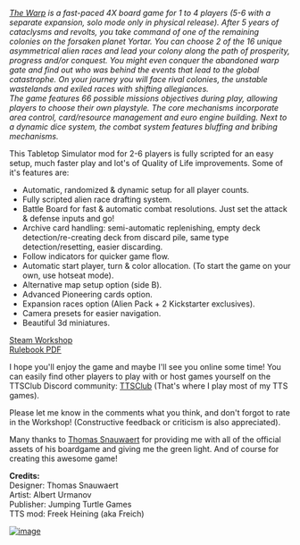 *[The Warp](https://boardgamegeek.com/boardgame/282775/the-warp) is a fast-paced 4X board game for 1 to 4 players (5-6 with a separate expansion, solo mode only in physical release). After 5 years of cataclysms and revolts, you take command of one of the remaining colonies on the forsaken planet Yortar. You can choose 2 of the 16 unique asymmetrical alien races and lead your colony along the path of prosperity, progress and/or conquest. You might even conquer the abandoned warp gate and find out who was behind the events that lead to the global catastrophe. On your journey you will face rival colonies, the unstable wastelands and exiled races with shifting allegiances.  
The game features 66 possible missions objectives during play, allowing players to choose their own playstyle. The core mechanisms incorporate area control, card/resource management and euro engine building. Next to a dynamic dice system, the combat system features bluffing and bribing mechanisms.*

This Tabletop Simulator mod for 2-6 players is fully scripted for an easy setup, much faster play and lot's of Quality of Life improvements.
Some of it's features are:
- Automatic, randomized & dynamic setup for all player counts. 
- Fully scripted alien race drafting system.
- Battle Board for fast & automatic combat resolutions. Just set the attack & defense inputs and go!
- Archive card handling: semi-automatic replenishing, empty deck detection/re-creating deck from discard pile, same type detection/resetting, easier discarding.
- Follow indicators for quicker game flow.
- Automatic start player, turn & color allocation. (To start the game on your own, use hotseat mode).
- Alternative map setup option (side B).
- Advanced Pioneering cards option.
- Expansion races option (Alien Pack + 2 Kickstarter exclusives).
- Camera presets for easier navigation.
- Beautiful 3d miniatures.

[Steam Workshop](https://steamcommunity.com/sharedfiles/filedetails/?id=3287676514)  
[Rulebook PDF](https://boardgamegeek.com/filepage/206209/the-warp-rulebook)

I hope you'll enjoy the game and maybe I'll see you online some time!
You can easily find other players to play with or host games yourself on the TTSClub Discord community:
[TTSClub](https://discord.me/ttsclub)
(That's where I play most of my TTS games).

Please let me know in the comments what you think, and don't forgot to rate in the Workshop!
(Constructive feedback or criticism is also appreciated).

Many thanks to [Thomas Snauwaert](https://boardgamegeek.com/boardgamedesigner/118938/thomas-snauwaert) for providing me with all of the official assets of his boardgame and giving me the green light. And of course for creating this awesome game!

**Credits:**  
Designer: Thomas Snauwaert  
Artist: Albert Urmanov  
Publisher: Jumping Turtle Games  
TTS mod: Freek Heining (aka Freich)  

[![image](https://i.ibb.co/zXjNkQX/Boxart.png)](https://boardgamegeek.com/boardgame/282775/the-warp)
